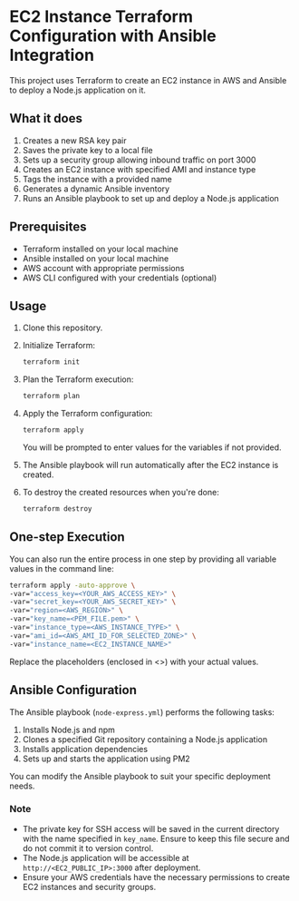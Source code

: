
# EC2 Instance Terraform Configuration with Ansible Integration

This project uses Terraform to create an EC2 instance in AWS and Ansible to deploy a Node.js application on it.

## What it does

1. Creates a new RSA key pair
2. Saves the private key to a local file
3. Sets up a security group allowing inbound traffic on port 3000
4. Creates an EC2 instance with specified AMI and instance type
5. Tags the instance with a provided name
6. Generates a dynamic Ansible inventory
7. Runs an Ansible playbook to set up and deploy a Node.js application

## Prerequisites

- Terraform installed on your local machine
- Ansible installed on your local machine
- AWS account with appropriate permissions
- AWS CLI configured with your credentials (optional)

## Usage

1. Clone this repository.

2. Initialize Terraform:
    ```bash
    terraform init
    ```

3. Plan the Terraform execution:
    ```bash
    terraform plan
    ```

4. Apply the Terraform configuration:
    ```bash
    terraform apply
    ```
    You will be prompted to enter values for the variables if not provided.

5. The Ansible playbook will run automatically after the EC2 instance is created.

6. To destroy the created resources when you're done:
    ```bash
    terraform destroy
    ```

## One-step Execution

You can also run the entire process in one step by providing all variable values in the command line:

```bash
terraform apply -auto-approve \
-var="access_key=<YOUR_AWS_ACCESS_KEY>" \
-var="secret_key=<YOUR_AWS_SECRET_KEY>" \
-var="region=<AWS_REGION>" \
-var="key_name=<PEM_FILE.pem>" \
-var="instance_type=<AWS_INSTANCE_TYPE>" \
-var="ami_id=<AWS_AMI_ID_FOR_SELECTED_ZONE>" \
-var="instance_name=<EC2_INSTANCE_NAME>"
```
Replace the placeholders (enclosed in <>) with your actual values.

## Ansible Configuration
The Ansible playbook (`node-express.yml`) performs the following tasks:

1. Installs Node.js and npm
2. Clones a specified Git repository containing a Node.js application
3. Installs application dependencies
4. Sets up and starts the application using PM2

You can modify the Ansible playbook to suit your specific deployment needs.

### Note
- The private key for SSH access will be saved in the current directory with the name specified in `key_name`. Ensure to keep this file secure and do not commit it to version control.
- The Node.js application will be accessible at `http://<EC2_PUBLIC_IP>:3000` after deployment.
- Ensure your AWS credentials have the necessary permissions to create EC2 instances and security groups.
